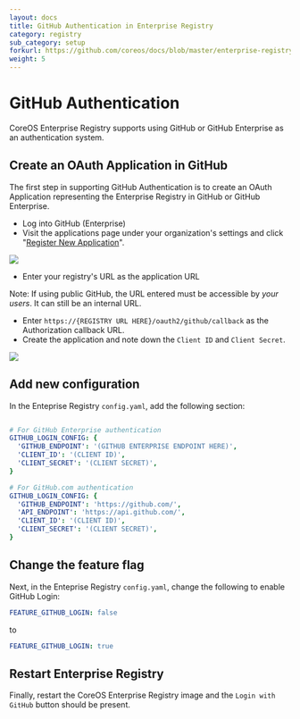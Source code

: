 ```yaml
---
layout: docs
title: GitHub Authentication in Enterprise Registry
category: registry
sub_category: setup
forkurl: https://github.com/coreos/docs/blob/master/enterprise-registry/github-auth/index.md
weight: 5
---
```


# GitHub Authentication

CoreOS Enterprise Registry supports using GitHub or GitHub Enterprise as an authentication system.

## Create an OAuth Application in GitHub

The first step in supporting GitHub Authentication is to create an OAuth Application representing the
Enterprise Registry in GitHub or GitHub Enterprise. 

- Log into GitHub (Enterprise)
- Visit the applications page under your organization's settings and click "<a href="https://github.com/settings/applications/new">Register New Application</a>". 

<img src="{{site.url}}/docs/enterprise-registry/github-auth/register-app.png" style="margin: 0 auto; display: block;"/>

- Enter your registry's URL as the application URL

Note: If using public GitHub, the URL entered must be accessible by *your users*. It can still be an internal URL.

- Enter `https://{REGISTRY URL HERE}/oauth2/github/callback` as the Authorization callback URL.
- Create the application and note down the `Client ID` and `Client Secret`.

<img src="{{site.url}}/docs/enterprise-registry/github-auth/view-app.png" style="margin: 0 auto; display: block;"/>

## Add new configuration

In the Enteprise Registry `config.yaml`, add the following section:

```yaml

# For GitHub Enterprise authentication
GITHUB_LOGIN_CONFIG: {
  'GITHUB_ENDPOINT': '(GITHUB ENTERPRISE ENDPOINT HERE)',
  'CLIENT_ID': '(CLIENT ID)',
  'CLIENT_SECRET': '(CLIENT SECRET)',
}

# For GitHub.com authentication
GITHUB_LOGIN_CONFIG: {
  'GITHUB_ENDPOINT': 'https://github.com/',
  'API_ENDPOINT': 'https://api.github.com/',
  'CLIENT_ID': '(CLIENT ID)',
  'CLIENT_SECRET': '(CLIENT SECRET)',
}
```

## Change the feature flag

Next, in the Enteprise Registry `config.yaml`, change the following to enable GitHub Login:

```yaml
FEATURE_GITHUB_LOGIN: false
```

to 

```yaml
FEATURE_GITHUB_LOGIN: true
```

## Restart Enterprise Registry

Finally, restart the CoreOS Enterprise Registry image and the `Login with GitHub` button should be present.
